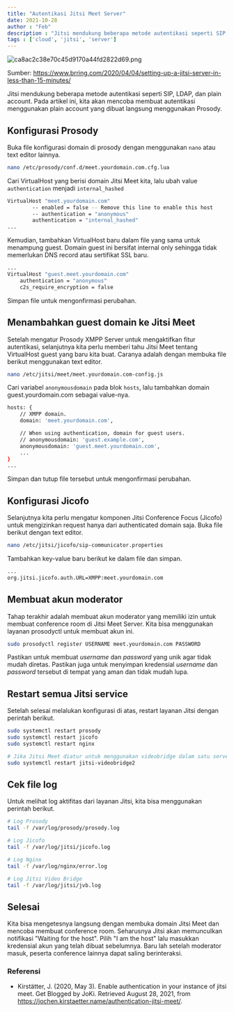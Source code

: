 ```yaml
---
title: "Autentikasi Jitsi Meet Server"
date: 2021-10-28
author : "Feb"
description : "Jitsi mendukung beberapa metode autentikasi seperti SIP, LDAP, dan plain account. Pada artikel ini, kita akan mencoba membuat autentikasi menggunakan plain account yang dibuat langsung menggunakan Prosody."
tags : ['cloud', 'jitsi', 'server']
---
```


![ca8ac2c38e70c45d9170a44fd2822d69.png](/posts/images/2021-10-28-autentikasi-jitsi-meet-server/b1a552e3ccba43699f6b945f4446b22a.png)

Sumber: <https://www.brring.com/2020/04/04/setting-up-a-jitsi-server-in-less-than-15-minutes/>

Jitsi mendukung beberapa metode autentikasi seperti SIP, LDAP, dan plain account. Pada artikel ini, kita akan mencoba membuat autentikasi menggunakan plain account yang dibuat langsung menggunakan Prosody.

## Konfigurasi Prosody

Buka file konfigurasi domain di prosody dengan menggunakan `nano` atau text editor lainnya.

```bash
nano /etc/prosody/conf.d/meet.yourdomain.com.cfg.lua
```

Cari VirtualHost yang berisi domain Jitsi Meet kita, lalu ubah value `authentication` menjadi `internal_hashed`

```bash
VirtualHost "meet.yourdomain.com"
        -- enabled = false -- Remove this line to enable this host
        -- authentication = "anonymous"
        authentication = "internal_hashed"
...
```

Kemudian, tambahkan VirtualHost baru dalam file yang sama untuk menampung guest. Domain guest ini bersifat internal only sehingga tidak memerlukan DNS record atau sertifikat SSL baru.

```bash
...
VirtualHost "guest.meet.yourdomain.com"
    authentication = "anonymous"
    c2s_require_encryption = false
```

Simpan file untuk mengonfirmasi perubahan.

## Menambahkan guest domain ke Jitsi Meet

Setelah mengatur Prosody XMPP Server untuk mengaktifkan fitur autentikasi, selanjutnya kita perlu memberi tahu Jitsi Meet tentang VirtualHost guest yang baru kita buat. Caranya adalah dengan membuka file berikut menggunakan text editor.

```bash
nano /etc/jitsi/meet/meet.yourdomain.com-config.js
```

Cari variabel `anonymousdomain` pada blok `hosts`, lalu tambahkan domain guest.yourdomain.com sebagai value-nya.

```bash
hosts: {
    // XMPP domain.
    domain: 'meet.yourdomain.com',

    // When using authentication, domain for guest users.
    // anonymousdomain: 'guest.example.com',
    anonymousdomain: 'guest.meet.yourdomain.com',
    ...
}
...
```

Simpan dan tutup file tersebut untuk mengonfirmasi perubahan.

## Konfigurasi Jicofo

Selanjutnya kita perlu mengatur komponen Jitsi Conference Focus (Jicofo) untuk mengizinkan request hanya dari authenticated domain saja. Buka file berikut dengan text editor.

```bash
nano /etc/jitsi/jicofo/sip-communicator.properties
```

Tambahkan key-value baru berikut ke dalam file dan simpan.

```bash
...
org.jitsi.jicofo.auth.URL=XMPP:meet.yourdomain.com
```

## Membuat akun moderator

Tahap terakhir adalah membuat akun moderator yang memiliki izin untuk membuat conference room di Jitsi Meet Server. Kita bisa menggunakan layanan prosodyctl untuk membuat akun ini.

```bash
sudo prosodyctl register USERNAME meet.yourdomain.com PASSWORD
```

Pastikan untuk membuat *username* dan *password* yang unik agar tidak mudah diretas. Pastikan juga untuk menyimpan kredensial *username* dan *password* tersebut di tempat yang aman dan tidak mudah lupa.

## Restart semua Jitsi service

Setelah selesai melalukan konfigurasi di atas, restart layanan Jitsi dengan perintah berikut.

```bash
sudo systemctl restart prosody
sudo systemctl restart jicofo
sudo systemctl restart nginx

# Jika Jitsi Meet diatur untuk menggunakan videobridge dalam satu server yang sama:
sudo systemctl restart jitsi-videobridge2
```

## Cek file log

Untuk melihat log aktifitas dari layanan Jitsi, kita bisa menggunakan perintah berikut.

```bash
# Log Prosody
tail -f /var/log/prosody/prosody.log

# Log Jicofo
tail -f /var/log/jitsi/jicofo.log

# Log Nginx
tail -f /var/log/nginx/error.log

# Log Jitsi Video Bridge
tail -f /var/log/jitsi/jvb.log
```

## Selesai

Kita bisa mengetesnya langsung dengan membuka domain Jitsi Meet dan mencoba membuat conference room. Seharusnya Jitsi akan memunculkan notifikasi "Waiting for the host". Pilih "I am the host" lalu masukkan kredensial akun yang telah dibuat sebelumnya. Baru lah setelah moderator masuk, peserta conference lainnya dapat saling berinteraksi.

### Referensi

- Kirstätter, J. (2020, May 3). Enable authentication in your instance of jitsi meet. Get Blogged by JoKi. Retrieved August 28, 2021, from <https://jochen.kirstaetter.name/authentication-jitsi-meet/>.
